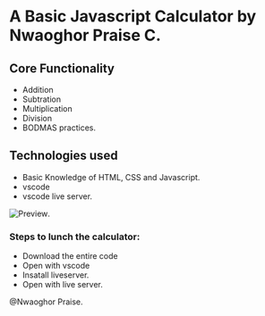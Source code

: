 # A Basic Javascript Calculator by Nwaoghor Praise C.


## Core Functionality
- Addition
- Subtration
- Multiplication
- Division
- BODMAS practices.


## Technologies used
- Basic Knowledge of HTML, CSS and Javascript.
- vscode
- vscode live server.


![Preview](/style/rp.png).


### Steps to lunch the calculator:
- Download the entire code
- Open with vscode
- Insatall liveserver.
- Open with live server.

@Nwaoghor Praise.
